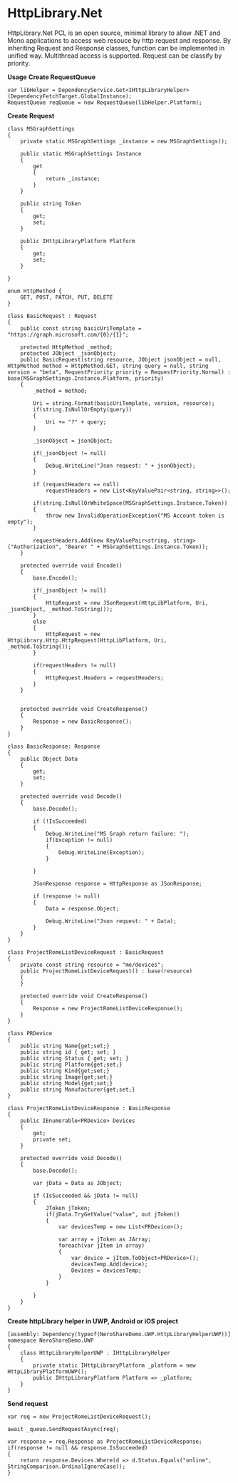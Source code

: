 # HttpLibrary.Net
HttpLibrary.Net PCL is an open source, minimal library to allow .NET and Mono applications to access web resouce by http request and response.
By inheriting Request and Response classes, function can be implemented in unified way. Multithread access is supported. Request can be classify by priority.

**Usage**
**Create RequestQueue**

	var libHelper = DependencyService.Get<IHttpLibraryHelper>(DependencyFetchTarget.GlobalInstance);
	RequestQueue reqQueue = new RequestQueue(libHelper.Platform);

**Create Request**

	class MSGraphSettings
    {
        private static MSGraphSettings _instance = new MSGraphSettings();

        public static MSGraphSettings Instance
        {
            get
            {
                return _instance;
            }
        }

        public string Token
        {
            get;
            set;
        }

        public IHttpLibraryPlatform Platform
        {
            get;
            set;
        }

    }
	
	enum HttpMethod {
        GET, POST, PATCH, PUT, DELETE
    }

    class BasicRequest : Request
    {
        public const string basicUriTemplate = "https://graph.microsoft.com/{0}/{1}";

        protected HttpMethod _method;
        protected JObject _jsonObject;
        public BasicRequest(string resource, JObject jsonObject = null, HttpMethod method = HttpMethod.GET, string query = null, string version = "beta", RequestPriority priority = RequestPriority.Normal) : base(MSGraphSettings.Instance.Platform, priority)
        {
            _method = method;

            Uri = string.Format(basicUriTemplate, version, resource);
            if(string.IsNullOrEmpty(query))
            {
                Uri += "?" + query;
            }

            _jsonObject = jsonObject;

            if(_jsonObject != null)
            {
                Debug.WriteLine("Json request: " + jsonObject);
            }

            if (requestHeaders == null)
                requestHeaders = new List<KeyValuePair<string, string>>();

            if(string.IsNullOrWhiteSpace(MSGraphSettings.Instance.Token))
            {
                throw new InvalidOperationException("MS Account token is empty");
            }

            requestHeaders.Add(new KeyValuePair<string, string>("Authorization", "Bearer " + MSGraphSettings.Instance.Token));
        }

        protected override void Encode()
        {
            base.Encode();

            if(_jsonObject != null)
            {
                HttpRequest = new JSonRequest(HttpLibPlatform, Uri, _jsonObject, _method.ToString());
            }
            else
            {
                HttpRequest = new HttpLibrary.Http.HttpRequest(HttpLibPlatform, Uri, _method.ToString());
            }

            if(requestHeaders != null)
            {
                HttpRequest.Headers = requestHeaders;
            }
        }


        protected override void CreateResponse()
        {
            Response = new BasicResponse();
        }
    }

    class BasicResponse: Response
    {
        public Object Data
        {
            get;
            set;
        }

        protected override void Decode()
        {
            base.Decode();

            if (!IsSucceeded)
            {
                Debug.WriteLine("MS Graph return failure: ");
                if(Exception != null)
                {
                    Debug.WriteLine(Exception);
                }

            }

            JSonResponse response = HttpResponse as JSonResponse;

            if (response != null)
            {
                Data = response.Object;

                Debug.WriteLine("Json request: " + Data);
            }
        }
    }
	
	class ProjectRomeListDeviceRequest : BasicRequest
    {
        private const string resource = "me/devices";
        public ProjectRomeListDeviceRequest() : base(resource)
        {
        }

        protected override void CreateResponse()
        {
            Response = new ProjectRomeListDeviceResponse();
        }
    }

    class PRDevice
    {
        public string Name{get;set;}
        public string id { get; set; }
        public string Status { get; set; }
        public string Platform{get;set;}
        public string Kind{get;set;}
        public string Image{get;set;}
        public string Model{get;set;}
        public string Manufacturer{get;set;}
    }

    class ProjectRomeListDeviceResponse : BasicResponse
    {
        public IEnumerable<PRDevice> Devices
        {
            get;
            private set;
        }
        
        protected override void Decode()
        {
            base.Decode();

            var jData = Data as JObject;

            if (IsSucceeded && jData != null)
            {
                JToken jToken;
                if(jData.TryGetValue("value", out jToken))
                {
                    var devicesTemp = new List<PRDevice>();

                    var array = jToken as JArray;
                    foreach(var jItem in array)
                    {
                        var device = jItem.ToObject<PRDevice>();
                        devicesTemp.Add(device);
                        Devices = devicesTemp;
                    }
                }
                
            }
        }
    }
	
**Create httpLibrary helper in UWP, Android or iOS project**

	[assembly: Dependency(typeof(NeroShareDemo.UWP.HttpLibraryHelperUWP))]
	namespace NeroShareDemo.UWP
	{
		class HttpLibraryHelperUWP : IHttpLibraryHelper
		{
			private static IHttpLibraryPlatform _platform = new HttpLibraryPlatformUWP();
			public IHttpLibraryPlatform Platform => _platform;
		}
	}

**Send request**

	var req = new ProjectRomeListDeviceRequest();

	await _queue.SendRequestAsync(req);

	var response = req.Response as ProjectRomeListDeviceResponse;
	if(response != null && response.IsSucceeded)
	{
		return response.Devices.Where(d => d.Status.Equals("online", StringComparison.OrdinalIgnoreCase));
	}


